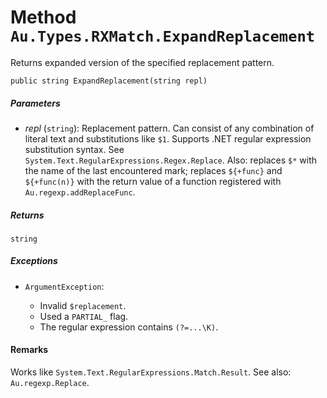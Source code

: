 # Method `Au.Types.RXMatch.ExpandReplacement`

Returns expanded version of the specified replacement pattern.

```
public string ExpandReplacement(string repl)
```

##### Parameters

- *repl*  (`string`):
    Replacement pattern. Can consist of any combination of literal text and substitutions like `$1`. Supports .NET regular expression substitution syntax. See `System.Text.RegularExpressions.Regex.Replace`. Also: replaces `$*` with the name of the last encountered mark; replaces `${+func}` and `${+func(n)}` with the return value of a function registered with `Au.regexp.addReplaceFunc`.

##### Returns

`string`

##### Exceptions

- `ArgumentException`:

    - Invalid `$replacement`.
    - Used a `PARTIAL_` flag.
    - The regular expression contains `(?=...\K)`.

#### Remarks

Works like `System.Text.RegularExpressions.Match.Result`. See also: `Au.regexp.Replace`.
